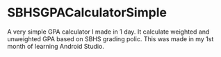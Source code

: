 # SBHSGPACalculatorSimple
A very simple GPA calculator I made in 1 day. It calculate weighted and unweighted GPA based on SBHS grading polic. This was made in my 1st month of learning Android Studio. 
